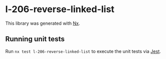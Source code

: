# l-206-reverse-linked-list

This library was generated with [Nx](https://nx.dev).

## Running unit tests

Run `nx test l-206-reverse-linked-list` to execute the unit tests via [Jest](https://jestjs.io).
